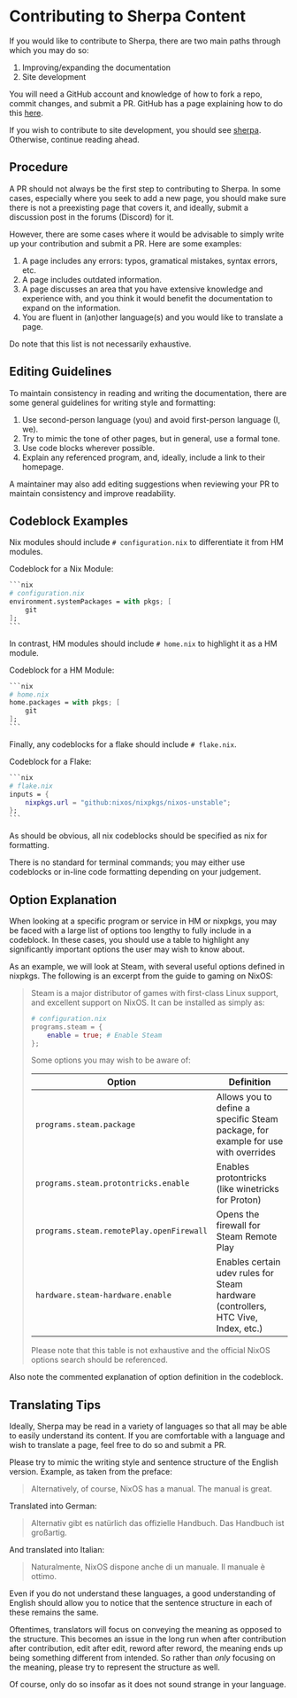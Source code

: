 # Contributing to Sherpa Content

If you would like to contribute to Sherpa, there are two main paths through which you may do so:

1. Improving/expanding the documentation
2. Site development

You will need a GitHub account and knowledge of how to fork a repo, commit changes, and submit a PR. GitHub has a page explaining how to do this [here](https://docs.github.com/en/get-started/exploring-projects-on-github/contributing-to-a-project).

If you wish to contribute to site development, you should see [sherpa](https://github.com/the-unnamed-nug/sherpa). Otherwise, continue reading ahead.

## Procedure

A PR should not always be the first step to contributing to Sherpa. In some cases, especially where you seek to add a new page, you should make sure there is not a preexisting page that covers it, and ideally, submit a discussion post in the forums (Discord) for it.

However, there are some cases where it would be advisable to simply write up your contribution and submit a PR. Here are some examples:

1. A page includes any errors: typos, gramatical mistakes, syntax errors, etc.
2. A page includes outdated information.
3. A page discusses an area that you have extensive knowledge and experience with, and you think it would benefit the documentation to expand on the information.
4. You are fluent in (an)other language(s) and you would like to translate a page.

Do note that this list is not necessarily exhaustive.

## Editing Guidelines

To maintain consistency in reading and writing the documentation, there are some general guidelines for writing style and formatting:

1. Use second-person language (you) and avoid first-person language (I, we).
2. Try to mimic the tone of other pages, but in general, use a formal tone.
3. Use code blocks wherever possible.
4. Explain any referenced program, and, ideally, include a link to their homepage.

A maintainer may also add editing suggestions when reviewing your PR to maintain consistency and improve readability.

## Codeblock Examples

Nix modules should include `# configuration.nix` to differentiate it from HM modules.

Codeblock for a Nix Module:

~~~nix
```nix
# configuration.nix
environment.systemPackages = with pkgs; [
    git
];
```
~~~

In contrast, HM modules should include `# home.nix` to highlight it as a HM module.

Codeblock for a HM Module:
~~~nix
```nix
# home.nix
home.packages = with pkgs; [
    git
];
```
~~~

Finally, any codeblocks for a flake should include `# flake.nix`.

Codeblock for a Flake:
~~~nix
```nix
# flake.nix
inputs = {
    nixpkgs.url = "github:nixos/nixpkgs/nixos-unstable";
};
```
~~~

As should be obvious, all nix codeblocks should be specified as nix for formatting.

There is no standard for terminal commands; you may either use codeblocks or in-line code formatting depending on your judgement.

## Option Explanation

When looking at a specific program or service in HM or nixpkgs, you may be faced with a large list of options too lengthy to fully include in a codeblock. In these cases, you should use a table to highlight any significantly important options the user may wish to know about.

As an example, we will look at Steam, with several useful options defined in nixpkgs. The following is an excerpt from the guide to gaming on NixOS:

> Steam is a major distributor of games with first-class Linux support, and excellent support on NixOS. It can be installed as simply as:
> 
> ```nix
> # configuration.nix
> programs.steam = {
>     enable = true; # Enable Steam
> };
> ```
>
> Some options you may wish to be aware of:
> 
> | Option                                   | Definition                                                                         |
> | ---------------------------------------- | ---------------------------------------------------------------------------------- |
> | `programs.steam.package`                 | Allows you to define a specific Steam package, for example for use with overrides  |
> | `programs.steam.protontricks.enable`     | Enables protontricks (like winetricks for Proton)                                  |
> | `programs.steam.remotePlay.openFirewall` | Opens the firewall for Steam Remote Play                                           |
> | `hardware.steam-hardware.enable`         | Enables certain udev rules for Steam hardware (controllers, HTC Vive, Index, etc.) |
> 
> Please note that this table is not exhaustive and the official NixOS options search should be referenced.

Also note the commented explanation of option definition in the codeblock.

## Translating Tips

Ideally, Sherpa may be read in a variety of languages so that all may be able to easily understand its content. If you are comfortable with a language and wish to translate a page, feel free to do so and submit a PR.

Please try to mimic the writing style and sentence structure of the English version. Example, as taken from the preface:

> Alternatively, of course, NixOS has a manual. The manual is great.

Translated into German:

> Alternativ gibt es natürlich das offizielle Handbuch. Das Handbuch ist großartig.

And translated into Italian:

> Naturalmente, NixOS dispone anche di un manuale. Il manuale è ottimo.

Even if you do not understand these languages, a good understanding of English should allow you to notice that the sentence structure in each of these remains the same.

Oftentimes, translators will focus on conveying the meaning as opposed to the structure. This becomes an issue in the long run when after contribution after contribution, edit after edit, reword after reword, the meaning ends up being something different from intended. So rather than *only* focusing on the meaning, please try to represent the structure as well.

Of course, only do so insofar as it does not sound strange in your language.
